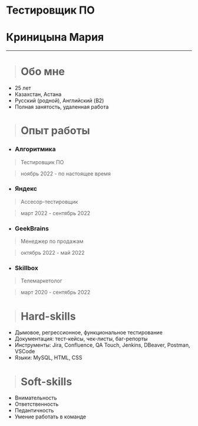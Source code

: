 # Тестировщик ПО 
# Криницына Мария
---
># Обо мне

+ 25 лет
+ Казахстан, Астана
+ Русский (родной), Английский (B2)
+ Полная занятость, удаленная работа

># Опыт работы

- ### Алгоритмика  
> Тестировщик ПО

> ноябрь 2022 - по настоящее время
- ### Яндекс 
> Ассесор-тестировщик 

> март 2022 - сентябрь 2022
- ### GeekBrains 
> Менеджер по продажам

> октябрь 2022 - май 2022
- ### Skillbox 
> Телемаркетолог

> март 2020 - сентябрь 2022

># Hard-skills

+ Дымовое, регрессионное, функциональное тестирование
+ Документация: тест-кейсы, чек-листы, баг-репорты
+ Инструменты: Jira, Confluence, QA Touch, Jenkins, DBeaver, Postman, VSCode
+ Языки: MySQL, HTML, CSS

># Soft-skills

+ Внимательность
+ Ответственность
+ Педантичность
+ Умение работать в команде
